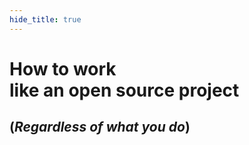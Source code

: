```yaml
---
hide_title: true
---
```


# **How to work**<br />like an open source project

## (*Regardless of what you do*)
